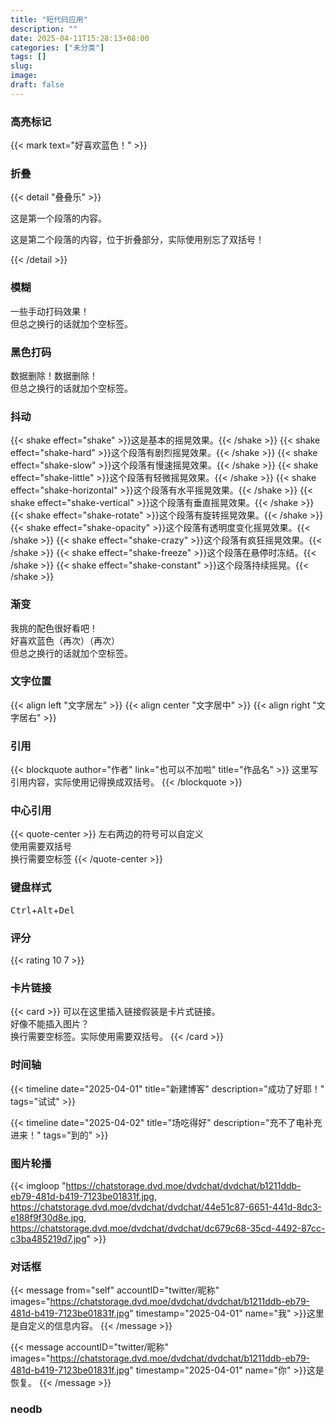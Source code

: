 ```yaml
---
title: "短代码应用"
description: ""
date: 2025-04-11T15:28:13+08:00
categories: ["未分类"]
tags: []
slug: 
image: 
draft: false
---
```


### 高亮标记

{{< mark text="好喜欢蓝色！" >}}

### 折叠

{{< detail "叠叠乐" >}}
<p>这是第一个段落的内容。</p>

<p>这是第二个段落的内容，位于折叠部分，实际使用别忘了双括号！</p>
{{< /detail >}}

### 模糊

<span class="blur">一些手动打码效果！<br>但总之换行的话就加个空标签。</span>

### 黑色打码

<span class="shady">数据删除！数据删除！<br>但总之换行的话就加个空标签。</span>

### 抖动

{{< shake effect="shake" >}}这是基本的摇晃效果。{{< /shake >}}
{{< shake effect="shake-hard" >}}这个段落有剧烈摇晃效果。{{< /shake >}}
{{< shake effect="shake-slow" >}}这个段落有慢速摇晃效果。{{< /shake >}}
{{< shake effect="shake-little" >}}这个段落有轻微摇晃效果。{{< /shake >}}
{{< shake effect="shake-horizontal" >}}这个段落有水平摇晃效果。{{< /shake >}}
{{< shake effect="shake-vertical" >}}这个段落有垂直摇晃效果。{{< /shake >}}
{{< shake effect="shake-rotate" >}}这个段落有旋转摇晃效果。{{< /shake >}}
{{< shake effect="shake-opacity" >}}这个段落有透明度变化摇晃效果。{{< /shake >}}
{{< shake effect="shake-crazy" >}}这个段落有疯狂摇晃效果。{{< /shake >}}
{{< shake effect="shake-freeze" >}}这个段落在悬停时冻结。{{< /shake >}}
{{< shake effect="shake-constant" >}}这个段落持续摇晃。{{< /shake >}}

### 渐变

<font class="colorfulfont"> 我挑的配色很好看吧！<br>好喜欢蓝色（再次）（再次）<br> 但总之换行的话就加个空标签。</font>

### 文字位置

{{< align left "文字居左" >}}
{{< align center "文字居中" >}}
{{< align right "文字居右" >}}

### 引用

{{< blockquote author="作者" link="也可以不加啦" title="作品名" >}}
这里写引用内容，实际使用记得换成双括号。
{{< /blockquote >}}

### 中心引用

{{< quote-center >}}
左右两边的符号可以自定义<br>使用需要双括号<br>换行需要空标签
{{< /quote-center >}}

### 键盘样式

<kbd>Ctrl</kbd>+<kbd>Alt</kbd>+<kbd>Del</kbd>

### 评分

{{< rating 10 7 >}}

### 卡片链接

{{< card >}}
可以在这里插入链接假装是卡片式链接。
<br>
好像不能插入图片？
<br>
换行需要空标签。实际使用需要双括号。
{{< /card >}}

### 时间轴

{{< timeline date="2025-04-01" title="新建博客" description="成功了好耶！" tags="试试"  >}}

{{< timeline date="2025-04-02" title="场吃得好" description="充不了电补充进来！" tags="到的"  >}}

### 图片轮播

{{< imgloop "https://chatstorage.dvd.moe/dvdchat/dvdchat/b1211ddb-eb79-481d-b419-7123be01831f.jpg, https://chatstorage.dvd.moe/dvdchat/dvdchat/44e51c87-6651-441d-8dc3-e188f9f30d8e.jpg, https://chatstorage.dvd.moe/dvdchat/dvdchat/dc679c68-35cd-4492-87cc-c3ba485219d7.jpg" >}}

### 对话框

{{< message from="self" accountID="twitter/昵称" images="https://chatstorage.dvd.moe/dvdchat/dvdchat/b1211ddb-eb79-481d-b419-7123be01831f.jpg" timestamp="2025-04-01" name="我" >}}这里是自定义的信息内容。 {{< /message >}}

{{< message accountID="twitter/昵称" images="https://chatstorage.dvd.moe/dvdchat/dvdchat/b1211ddb-eb79-481d-b419-7123be01831f.jpg" timestamp="2025-04-01" name="你" >}}这是恢复。 {{< /message >}} 

### neodb


